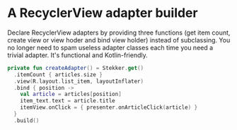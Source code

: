 # A RecyclerView adapter builder

Declare RecyclerView adapters by providing three functions (get item count, create view or view hoder and bind view holder) instead of subclassing. You no longer need to spam useless adapter classes each time you need a trivial adapter. It's functional and Kotlin-friendly.

```kotlin
private fun createAdapter() = Stekker.get()
  .itemCount { articles.size }
  .view(R.layout.list_item, layoutInflater)
  .bind { position ->
    val article = articles[position]
    item_text.text = article.title
    itemView.onClick = { presenter.onArticleClick(article) }
  }
  .build()
```

